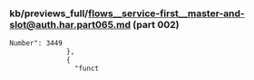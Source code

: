 ### kb/previews_full/flows__service-first__master-and-slot@auth.har.part065.md (part 002)

```md
Number": 3449
              },
              {
                "funct
```

```

